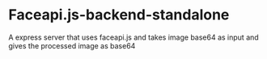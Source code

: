 # Faceapi.js-backend-standalone
 A express server that uses faceapi.js and takes image base64 as input and gives the processed image as base64
